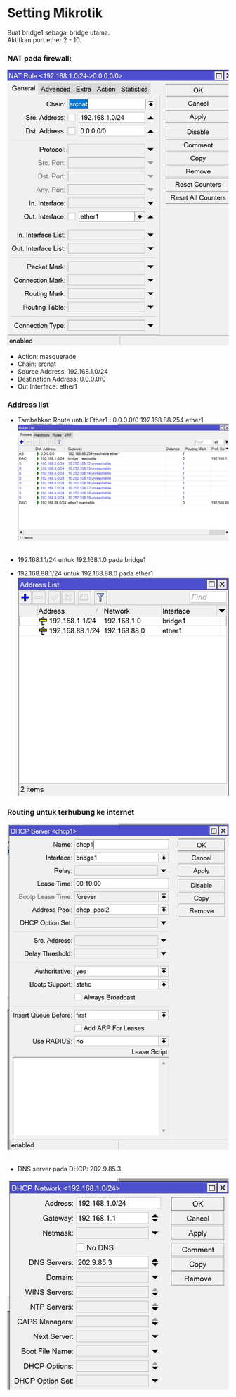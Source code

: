 # Setting Mikrotik

Buat bridge1 sebagai bridge utama. <br>
Aktifkan port ether 2 - 10.


### NAT pada firewall:
![alt text](../assets/1.jpeg) <br>
* Action: masquerade
* Chain: srcnat
* Source Address: 192.168.1.0/24
* Destination Address: 0.0.0.0/0
* Out Interface: ether1<br>

### Address list
* Tambahkan Route untuk Ether1 : 0.0.0.0/0 192.168.88.254 ether1 <br>
![alt text](../assets/2.jpeg)<br><br>

* 192.168.1.1/24 untuk 192.168.1.0 pada bridge1
* 192.168.88.1/24 untuk 192.168.88.0 pada ether1
![alt text](../assets/3.jpeg)


### Routing untuk terhubung ke internet
![alt text](../assets/4.jpeg)<br><br>

* DNS server pada DHCP: 202.9.85.3
  
![alt text](../assets/5.jpeg)<br>